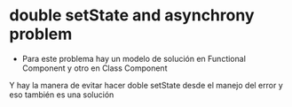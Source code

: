 # double setState and asynchrony problem

- Para este problema hay un modelo de solución en Functional Component y otro en Class Component

Y hay la manera de evitar hacer doble setState desde el manejo del error y eso también es una solución


